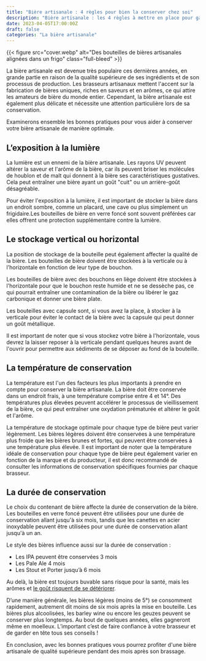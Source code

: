 ```yaml
---
title: "Bière artisanale : 4 règles pour bien la conserver chez soi"
description: "Bière artisanale : les 4 règles à mettre en place pour garantir sa conservation de leur dans votre maison pour conserver leur arôme et leur goût, chez vous."
date: 2023-04-05T17:00:00Z
draft: false
categories: "La bière artisanale"
---
```


{{< figure src="cover.webp" alt="Des bouteilles de bières artisanales alignées dans un frigo" class="full-bleed" >}}

La bière artisanale est devenue très populaire ces dernières années, en grande partie en raison de la qualité supérieure de ses ingrédients et de son processus de production. Les brasseurs artisanaux mettent l'accent sur la fabrication de bières uniques, riches en saveurs et en arômes, ce qui attire les amateurs de bière du monde entier. Cependant, la bière artisanale est également plus délicate et nécessite une attention particulière lors de sa conservation.

Examinerons ensemble les bonnes pratiques pour vous aider à conserver votre bière artisanale de manière optimale.

## L’exposition à la lumière

La lumière est un ennemi de la bière artisanale. Les rayons UV peuvent altérer la saveur et l'arôme de la bière, car ils peuvent briser les molécules de houblon et de malt qui donnent à la bière ses caractéristiques gustatives. Cela peut entraîner une bière ayant un goût "cuit" ou un arrière-goût désagréable.

Pour éviter l'exposition à la lumière, il est important de stocker la bière dans un endroit sombre, comme un placard, une cave ou plus simplement un frigidaire.Les bouteilles de bière en verre foncé sont souvent préférées car elles offrent une protection supplémentaire contre la lumière.

## Le stockage vertical ou horizontal

La position de stockage de la bouteille peut également affecter la qualité de la bière. Les bouteilles de bière doivent être stockées à la verticale ou à l'horizontale en fonction de leur type de bouchon.

Les bouteilles de bière avec des bouchons en liège doivent être stockées à l'horizontale pour que le bouchon reste humide et ne se dessèche pas, ce qui pourrait entraîner une contamination de la bière ou libérer le gaz carbonique et donner une bière plate. 

Les bouteilles avec capsule sont, si vous avez la place, à stocker à la verticale pour éviter le contact de la bière avec la capsule qui peut donner un goût métallique. 

Il est important de noter que si vous stockez votre bière à l'horizontale, vous devrez la laisser reposer à la verticale pendant quelques heures avant de l'ouvrir pour permettre aux sédiments de se déposer au fond de la bouteille.

## La température de conservation

La température est l'un des facteurs les plus importants à prendre en compte pour conserver la bière artisanale. La bière doit être conservée dans un endroit frais, à une température comprise entre 4 et 14°. Des températures plus élevées peuvent accélérer le processus de vieillissement de la bière, ce qui peut entraîner une oxydation prématurée et altérer le goût et l'arôme.

La température de stockage optimale pour chaque type de bière peut varier légèrement. Les bières légères doivent être conservées à une température plus froide que les bières brunes et fortes, qui peuvent être conservées à une température plus élevée. 
 Il est important de noter que la température idéale de conservation pour chaque type de bière peut également varier en fonction de la marque et du producteur, il est donc recommandé de consulter les informations de conservation spécifiques fournies par chaque brasseur.

## La durée de conservation

Le choix du contenant de bière affecte la durée de conservation de la bière. Les bouteilles en verre foncé peuvent être utilisées pour une durée de conservation allant jusqu'à six mois, tandis que les canettes en acier inoxydable peuvent être utilisées pour une durée de conservation allant jusqu'à un an.

Le style des bières influence aussi sur la durée de conservation :
- Les IPA peuvent être conservées 3 mois
- Les Pale Ale 4 mois
- Les Stout et Porter jusqu’à 6 mois

Au delà, la bière est toujours buvable sans risque pour la santé, mais les arômes et [le goût risquent de se détériorer](/blog/8-defauts-et-faux-gout-biere-artisanale-les-plus-frequents/).

D’une manière générale, les bières légères (moins de 5°) se consomment rapidement, autrement dit moins de six mois après la mise en bouteille. Les bières plus alcoolisées, les barley wine ou encore les geuzes peuvent se conserver plus longtemps. Au bout de quelques années, elles gagneront même en moelleux. L’important c’est de faire confiance à votre brasseur et de garder en tête tous ses conseils !

En conclusion, avec les bonnes pratiques vous pourrez profiter d'une bière artisanale de qualité supérieure pendant des mois après son brassage.